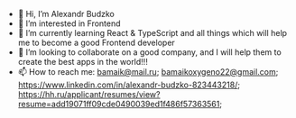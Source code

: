 - 👋 Hi, I’m Alexandr Budzko
- 👀 I’m interested in Frontend
- 🌱 I’m currently learning React & TypeScript and all things which will help me to become a good Frontend developer
- 💞️ I’m looking to collaborate on a good company, and I will help them to create the best apps in the world!!! 
- 📫 How to reach me: bamaik@mail.ru; bamaikoxygeno22@gmail.com; https://www.linkedin.com/in/alexandr-budzko-823443218/; https://hh.ru/applicant/resumes/view?resume=add19071ff09cde0490039ed1f486f57363561;

<!---
OxygenO22/OxygenO22 is a ✨ special ✨ repository because its `README.md` (this file) appears on your GitHub profile.
You can click the Preview link to take a look at your changes.
--->
